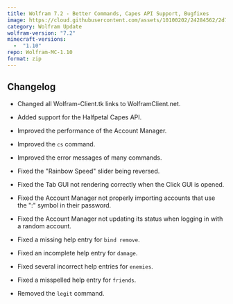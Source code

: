 ```yaml
---
title: Wolfram 7.2 - Better Commands, Capes API Support, Bugfixes
image: https://cloud.githubusercontent.com/assets/10100202/24284562/2d76c374-106c-11e7-8036-66d0b55ebd6a.jpg
category: Wolfram Update
wolfram-version: "7.2"
minecraft-versions:
  -  "1.10"
repo: Wolfram-MC-1.10
format: zip
---
```

## Changelog

- Changed all Wolfram-Client.tk links to WolframClient.net.

- Added support for the Halfpetal Capes API.

- Improved the performance of the Account Manager.

- Improved the `cs` command.

- Improved the error messages of many commands.

- Fixed the "Rainbow Speed" slider being reversed.

- Fixed the Tab GUI not rendering correctly when the Click GUI is opened.

- Fixed the Account Manager not properly importing accounts that use the ":" symbol in their password.

- Fixed the Account Manager not updating its status when logging in with a random account.

- Fixed a missing help entry for `bind remove`.

- Fixed an incomplete help entry for `damage`.

- Fixed several incorrect help entries for `enemies`.

- Fixed a misspelled help entry for `friends`.

- Removed the `legit` command.
